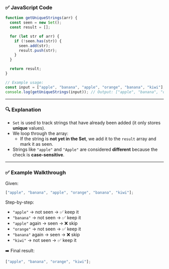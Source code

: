 ### ✅ JavaScript Code

```javascript
function getUniqueStrings(arr) {
  const seen = new Set();
  const result = [];

  for (let str of arr) {
    if (!seen.has(str)) {
      seen.add(str);
      result.push(str);
    }
  }

  return result;
}

// Example usage:
const input = ["apple", "banana", "apple", "orange", "banana", "kiwi"];
console.log(getUniqueStrings(input)); // Output: ["apple", "banana", "orange", "kiwi"]
```

---

### 🔍 Explanation

- `Set` is used to track strings that have already been added (it only stores **unique** values).
- We loop through the array:
  - If the string is **not yet in the Set**, we add it to the `result` array and mark it as seen.
- Strings like `"apple"` and `"Apple"` are considered **different** because the check is **case-sensitive**.

---

### ✅ Example Walkthrough

Given:

```js
["apple", "banana", "apple", "orange", "banana", "kiwi"];
```

Step-by-step:

- `"apple"` → not seen → ✅ keep it
- `"banana"` → not seen → ✅ keep it
- `"apple"` again → seen → ❌ skip
- `"orange"` → not seen → ✅ keep it
- `"banana"` again → seen → ❌ skip
- `"kiwi"` → not seen → ✅ keep it

➡️ Final result:

```js
["apple", "banana", "orange", "kiwi"];
```
